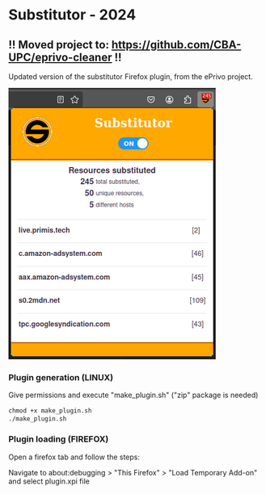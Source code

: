 # Substitutor - 2024

## !! Moved project to: https://github.com/CBA-UPC/eprivo-cleaner !!

Updated version of the substitutor Firefox plugin, from the ePrivo project.

![Substitutor Popup](images/substitutor_popup.png)

### Plugin generation (LINUX)

Give permissions and execute "make_plugin.sh" ("zip" package is needed)

```
chmod +x make_plugin.sh
./make_plugin.sh
```

### Plugin loading (FIREFOX)

Open a firefox tab and follow the steps:

Navigate to about:debugging > "This Firefox" > "Load Temporary Add-on" and select plugin.xpi file
